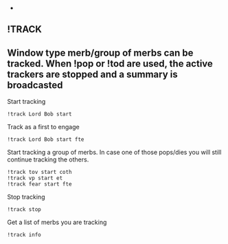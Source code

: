 -
**!TRACK**
-
Window type merb/group of merbs can be tracked. When !pop or !tod are used, the active trackers are stopped and a summary is broadcasted
-

Start tracking
```
!track Lord Bob start
```
Track as a first to engage
```
!track Lord Bob start fte
```
Start tracking a group of merbs. In case one of those pops/dies you will still continue tracking the others.
```
!track tov start coth
!track vp start et
!track fear start fte
```
Stop tracking
```
!track stop
```
Get a list of merbs you are tracking
```
!track info
```

